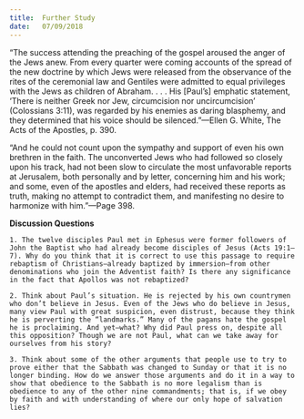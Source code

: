 ```yaml
---
title:  Further Study
date:   07/09/2018
---
```


“The success attending the preaching of the gospel aroused the anger of the Jews anew. From every quarter were coming accounts of the spread of the new doctrine by which Jews were released from the observance of the rites of the ceremonial law and Gentiles were admitted to equal privileges with the Jews as children of Abraham. . . . His [Paul’s] emphatic statement, ‘There is neither Greek nor Jew, circumcision nor uncircumcision’ (Colossians 3:11), was regarded by his enemies as daring blasphemy, and they determined that his voice should be silenced.”—Ellen G. White, The Acts of the Apostles, p. 390.

“And he could not count upon the sympathy and support of even his own brethren in the faith. The unconverted Jews who had followed so closely upon his track, had not been slow to circulate the most unfavorable reports at Jerusalem, both personally and by letter, concerning him and his work; and some, even of the apostles and elders, had received these reports as truth, making no attempt to contradict them, and manifesting no desire to harmonize with him.”—Page 398.

**Discussion Questions**

`1.	The twelve disciples Paul met in Ephesus were former followers of John the Baptist who had already become disciples of Jesus (Acts 19:1–7). Why do you think that it is correct to use this passage to require rebaptism of Christians—already baptized by immersion—from other denominations who join the Adventist faith? Is there any significance in the fact that Apollos was not rebaptized?` 

`2.	Think about Paul’s situation. He is rejected by his own countrymen who don’t believe in Jesus. Even of the Jews who do believe in Jesus, many view Paul with great suspicion, even distrust, because they think he is perverting the “landmarks.” Many of the pagans hate the gospel he is proclaiming. And yet—what? Why did Paul press on, despite all this opposition? Though we are not Paul, what can we take away for ourselves from his story?` 

`3.	Think about some of the other arguments that people use to try to prove either that the Sabbath was changed to Sunday or that it is no longer binding. How do we answer those arguments and do it in a way to show that obedience to the Sabbath is no more legalism than is obedience to any of the other nine commandments; that is, if we obey by faith and with understanding of where our only hope of salvation lies?`